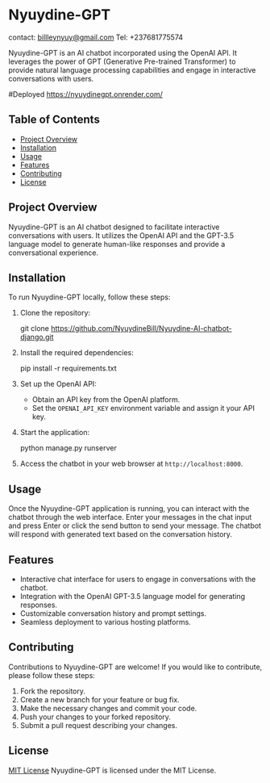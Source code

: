 # Nyuydine-GPT
contact: billleynyuy@gmail.com
Tel: +237681775574

Nyuydine-GPT is an AI chatbot incorporated using the OpenAI API. It leverages the power of GPT (Generative Pre-trained Transformer) to provide natural language processing capabilities and engage in interactive conversations with users.

#Deployed
https://nyuydinegpt.onrender.com/

## Table of Contents

- [Project Overview](#project-overview)
- [Installation](#installation)
- [Usage](#usage)
- [Features](#features)
- [Contributing](#contributing)
- [License](#license)

## Project Overview

Nyuydine-GPT is an AI chatbot designed to facilitate interactive conversations with users. It utilizes the OpenAI API and the GPT-3.5 language model to generate human-like responses and provide a conversational experience.

## Installation

To run Nyuydine-GPT locally, follow these steps:

1. Clone the repository:


   git clone https://github.com/NyuydineBill/Nyuydine-AI-chatbot-django.git


2. Install the required dependencies:


   pip install -r requirements.txt


3. Set up the OpenAI API:

   - Obtain an API key from the OpenAI platform.
   - Set the `OPENAI_API_KEY` environment variable and assign it your API key.

4. Start the application:

   
   python manage.py runserver


5. Access the chatbot in your web browser at `http://localhost:8000`.

## Usage

Once the Nyuydine-GPT application is running, you can interact with the chatbot through the web interface. Enter your messages in the chat input and press Enter or click the send button to send your message. The chatbot will respond with generated text based on the conversation history.

## Features

- Interactive chat interface for users to engage in conversations with the chatbot.
- Integration with the OpenAI GPT-3.5 language model for generating responses.
- Customizable conversation history and prompt settings.
- Seamless deployment to various hosting platforms.

## Contributing

Contributions to Nyuydine-GPT are welcome! If you would like to contribute, please follow these steps:

1. Fork the repository.
2. Create a new branch for your feature or bug fix.
3. Make the necessary changes and commit your code.
4. Push your changes to your forked repository.
5. Submit a pull request describing your changes.

## License

[MIT License](LICENSE)
Nyuydine-GPT is licensed under the MIT License.
